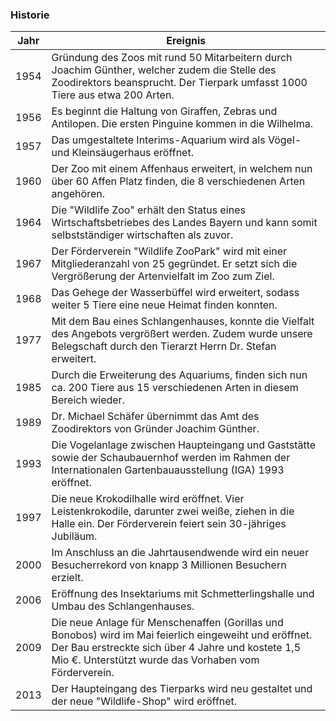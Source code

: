 <h3>Historie</h3>
<table>
<thead>
<tr>
<th>Jahr</th>
<th>Ereignis</th>
</tr>
</thead>
<tbody>
<tr>
<td class="grey">1954</td>
<td>Gründung des Zoos mit rund 50 Mitarbeitern durch Joachim Günther, welcher zudem die Stelle des Zoodirektors beansprucht. Der Tierpark umfasst 1000 Tiere aus etwa 200 Arten. </td>
</tr>
<tr>
<td class="grey">1956</td>
<td>Es beginnt die Haltung von Giraffen, Zebras und Antilopen. Die ersten Pinguine kommen in die Wilhelma.</td>
</tr>
<tr>
<td class="grey">1957</td>
<td>Das umgestaltete Interims-Aquarium wird als Vögel- und Kleinsäugerhaus eröffnet.</td>
</tr>
<tr>
<td class="grey">1960</td>
<td>Der Zoo mit einem Affenhaus erweitert, in welchem nun über 60 Affen Platz finden, die 8 verschiedenen Arten angehören.</td>
</tr>
<tr>
<td class="grey">1964</td>
<td>Die "Wildlife Zoo" erhält den Status eines Wirtschaftsbetriebes des Landes Bayern und kann somit selbstständiger wirtschaften als zuvor.</td>
</tr>
<tr>
<td class="grey">1967</td>
<td>Der Förderverein "Wildlife ZooPark" wird mit einer Mitgliederanzahl von 25 gegründet. Er setzt sich die Vergrößerung der Artenvielfalt im Zoo zum Ziel.</td>
</tr>
<tr>
<td class="grey">1968</td>
<td>Das Gehege der Wasserbüffel wird erweitert, sodass weiter 5 Tiere eine neue Heimat finden konnten. </td>
</tr>
<tr>
<td class="grey">1977</td>
<td>Mit dem Bau eines Schlangenhauses, konnte die Vielfalt des Angebots vergrößert werden. Zudem wurde unsere Belegschaft durch den Tierarzt Herrn Dr. Stefan erweitert.</td>
</tr>
<tr>
<td class="grey">1985</td>
<td>Durch die Erweiterung des Aquariums, finden sich nun ca. 200 Tiere aus 15 verschiedenen Arten in diesem Bereich wieder.</td>
</tr>
<tr>
<td class="grey">1989</td>
<td>Dr. Michael Schäfer übernimmt das Amt des Zoodirektors von Gründer Joachim Günther.</td>
</tr>
<tr>
<td class="grey">1993</td>
<td>Die Vogelanlage zwischen Haupteingang und Gaststätte sowie der Schaubauernhof werden im Rahmen der Internationalen Gartenbauausstellung (IGA) 1993 eröffnet. </td>
</tr>
<tr>
<td class="grey">1997</td>
<td> Die neue Krokodilhalle wird eröffnet. Vier Leistenkrokodile, darunter zwei weiße, ziehen in die Halle ein.
Der Förderverein feiert sein 30-jähriges Jubiläum.</td>
</tr>
<tr>
<td class="grey">2000</td>
<td>Im Anschluss an die Jahrtausendwende wird ein neuer Besucherrekord von knapp 3 Millionen Besuchern erzielt.</td>
</tr>
<tr>
<td class="grey">2006</td>
<td>Eröffnung des Insektariums mit Schmetterlingshalle und Umbau des Schlangenhauses.</td>
</tr>
<tr>
<td class="grey">2009</td>
<td>Die neue Anlage für Menschenaffen (Gorillas und Bonobos) wird im Mai feierlich eingeweiht und eröffnet. Der Bau erstreckte sich über 4 Jahre und kostete 1,5 Mio €. Unterstützt wurde das Vorhaben vom Förderverein.</td>
</tr>
<tr>
<td class="grey">2013</td>
<td>Der Haupteingang des Tierparks wird neu gestaltet und der neue "Wildlife-Shop" wird eröffnet.</td>
</tr>
</tbody>
</table>
